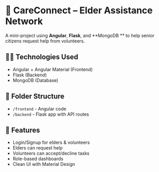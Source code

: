 # 👵 CareConnect – Elder Assistance Network

A mini-project using **Angular**, **Flask**, and **MongoDB ** to help senior citizens request help from volunteers.

## 👨‍💻 Technologies Used
- Angular + Angular Material (Frontend)
- Flask (Backend)
- MongoDB  (Database)

## 📂 Folder Structure
- `/frontend` - Angular code
- `/backend` - Flask app with API routes

## 🚀 Features
- Login/Signup for elders & volunteers
- Elders can request help
- Volunteers can accept/decline tasks
- Role-based dashboards
- Clean UI with Material Design


